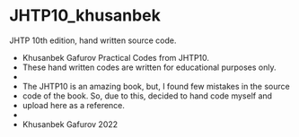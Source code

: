 # JHTP10_khusanbek
JHTP 10th edition, hand written source code.

 * Khusanbek Gafurov Practical Codes from JHTP10.
 * These hand written codes are written for educational purposes only.
 * 
 * The JHTP10 is an amazing book, but, I found few mistakes in the source
 * code of the book. So, due to this, decided to hand code myself and 
 * upload here as a reference.
 *
 * Khusanbek Gafurov 2022
 
